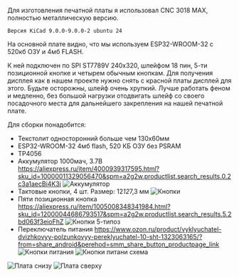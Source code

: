 Для изготовления печатной платы я использовал CNC 3018 MAX, полностью металлическую версию.


`Версия KiCad 9.0.0-9.0.0-2 ubuntu 24`


На основной плате видно, что мы используем ESP32-WROOM-32 с 520кб ОЗУ и 4мб FLASH.

К ней подключен по SPI ST7789V 240x320, шлейфом 18 пин, 5-ти позиционной кнопке и четырем обычным кнопкам.
Для получения дисплея как в нашем проекте нужно снять с красной платы дисплей для этого.
Будьте осторожны, шлейф очень хрупкий. Лучше работать феном и медленно, без большой нагрузки отодвигать шлейф со своего посадочного места для дальнейшего закрепления на нашей печатной плате.

Для сборки понадобится:
 - Текстолит односторонний больше чем 130x60мм
 - ESP32-WROOM-32 4мб flash, 520 КБ ОЗУ без PSRAM
 - TP4056
 - Аккумулятор 1000мач, 3.7В https://aliexpress.ru/item/4000939317595.html?sku_id=10000011329056470&spm=a2g2w.productlist.search_results.0.2c3a1aecBi4K3i
![Аккумулятор](../akkum.png)
 - Тактовые кнопки, 4 шт. Размер: 12*12*7,3 мм
![Кнопки](../button.png)
 - Пяти позиционная кнопка https://aliexpress.ru/item/1005008348341984.html?sku_id=12000044686793517&spm=a2g2w.productlist.search_results.5.2bd063f3eioFhZ
![Кнопки 5-типоз](../button5.png)
 - Переключатель питания https://www.ozon.ru/product/vyklyuchatel-dvizhkovyy-polzunkovyy-pereklyuchatel-10-sht-1323063165/?from=share_android&perehod=smm_share_button_productpage_link
![Кнопки питания](../switch.png)
![Кнопки питани схема](../switch2.png)



![Плата снизу](../plate.jpg)
![Плата сверху](../plateup.jpg)
